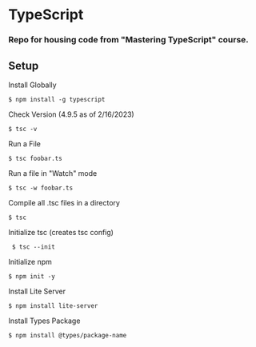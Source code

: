 # TypeScript
### Repo for housing code from "Mastering TypeScript" course.

## Setup
Install Globally

``` $ npm install -g typescript ```

Check Version (4.9.5 as of 2/16/2023)

``` $ tsc -v ```

Run a File

``` $ tsc foobar.ts ```

Run a file in "Watch" mode

``` $ tsc -w foobar.ts ```

Compile all .tsc files in a directory

``` $ tsc ```

Initialize tsc (creates tsc config)

``` $ tsc --init```

Initialize npm

``` $ npm init -y ```

Install Lite Server

``` $ npm install lite-server ```

Install Types Package

``` $ npm install @types/package-name ```